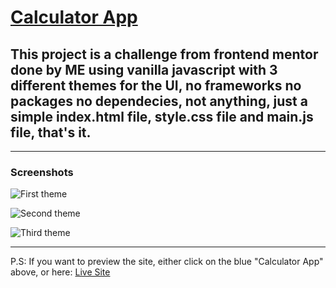 # [Calculator App](https://calculator-app-moath.netlify.app)

## This project is a challenge from frontend mentor done by ME using vanilla javascript with 3 different themes for the UI, no frameworks no packages no dependecies, not anything, just a simple index.html file, style.css file and main.js file, that's it.

---

### Screenshots

![First theme](https://res.cloudinary.com/dk5awi1mn/image/upload/v1670230394/github-readme/calculator-app/Screenshot_1_k4pmoq.png)

![Second theme](https://res.cloudinary.com/dk5awi1mn/image/upload/v1670230394/github-readme/calculator-app/Screenshot_2_eycz3j.png)

![Third theme](https://res.cloudinary.com/dk5awi1mn/image/upload/v1670230394/github-readme/calculator-app/Screenshot_3_peducv.png)

---

P.S: If you want to preview the site, either click on the blue "Calculator App" above, or here: [Live Site](https://calculator-app-moath.netlify.app)
